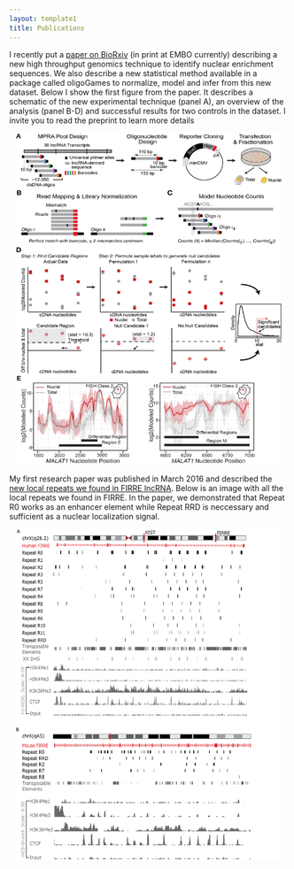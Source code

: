 ```yaml
---
layout: template1
title: Publications
---
```


<div class="jumbotron">
<p>I recently put a <a href="https://www.ncbi.nlm.nih.gov/pubmed/27009974">paper on BioRxiv</a> (in print at EMBO currently) describing a new high throughput genomics technique to identify nuclear enrichment sequences. We also describe a new statistical method available in a package called oligoGames to normalize, model and infer from this new dataset. Below I show the first figure from the paper. It describes a schematic of the new experimental technique (panel A), an overview of the analysis (panel B-D) and successful results for two controls in the dataset. I invite you to read the preprint to learn more details</p>

<center><img src="https://github.com/cshukla/cshukla.github.io/blob/master/assets/img/MPRNA.jpg?raw=true" style="width:480px;height:600px;"></center>

</div>

<div class="jumbotron">
<p>My first research paper was published in March 2016 and described the <a href="https://www.ncbi.nlm.nih.gov/pubmed/27009974">new local repeats we found in FIRRE lncRNA</a>. Below is an image with all the local repeats we found in FIRRE. In the paper, we demonstrated that Repeat R0 works as an enhancer element while Repeat RRD is neccessary and sufficient as a nuclear localization signal.</p>

<center><img src="https://github.com/cshukla/cshukla.github.io/blob/master/assets/img/firreRepeats.jpg?raw=true" style="width:480px;height:600px;"></center>

</div>